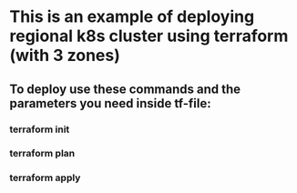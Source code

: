 # This is an example of deploying regional k8s cluster using terraform (with 3 zones)
## To deploy use these commands and the parameters you need inside tf-file: 
### terraform init
### terraform plan
### terraform apply
